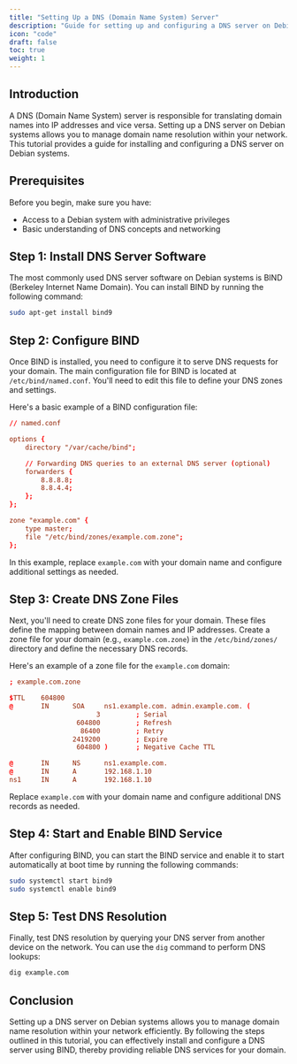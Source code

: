 ```yaml
---
title: "Setting Up a DNS (Domain Name System) Server"
description: "Guide for setting up and configuring a DNS server on Debian systems to translate domain names into IP addresses and vice versa."
icon: "code"
draft: false
toc: true
weight: 1
---
```


## Introduction

A DNS (Domain Name System) server is responsible for translating domain names into IP addresses and vice versa. Setting up a DNS server on Debian systems allows you to manage domain name resolution within your network. This tutorial provides a guide for installing and configuring a DNS server on Debian systems.

## Prerequisites

Before you begin, make sure you have:

- Access to a Debian system with administrative privileges
- Basic understanding of DNS concepts and networking

## Step 1: Install DNS Server Software

The most commonly used DNS server software on Debian systems is BIND (Berkeley Internet Name Domain). You can install BIND by running the following command:

```bash
sudo apt-get install bind9
```

## Step 2: Configure BIND

Once BIND is installed, you need to configure it to serve DNS requests for your domain. The main configuration file for BIND is located at `/etc/bind/named.conf`. You'll need to edit this file to define your DNS zones and settings.

Here's a basic example of a BIND configuration file:

```conf
// named.conf

options {
    directory "/var/cache/bind";

    // Forwarding DNS queries to an external DNS server (optional)
    forwarders {
        8.8.8.8;
        8.8.4.4;
    };
};

zone "example.com" {
    type master;
    file "/etc/bind/zones/example.com.zone";
};

```

In this example, replace `example.com` with your domain name and configure additional settings as needed.

## Step 3: Create DNS Zone Files

Next, you'll need to create DNS zone files for your domain. These files define the mapping between domain names and IP addresses. Create a zone file for your domain (e.g., `example.com.zone`) in the `/etc/bind/zones/` directory and define the necessary DNS records.

Here's an example of a zone file for the `example.com` domain:

```conf
; example.com.zone

$TTL    604800
@       IN      SOA     ns1.example.com. admin.example.com. (
                      3         ; Serial
                 604800         ; Refresh
                  86400         ; Retry
                2419200         ; Expire
                 604800 )       ; Negative Cache TTL

@       IN      NS      ns1.example.com.
@       IN      A       192.168.1.10
ns1     IN      A       192.168.1.10
```

Replace `example.com` with your domain name and configure additional DNS records as needed.

## Step 4: Start and Enable BIND Service

After configuring BIND, you can start the BIND service and enable it to start automatically at boot time by running the following commands:

```bash
sudo systemctl start bind9
sudo systemctl enable bind9
```

## Step 5: Test DNS Resolution

Finally, test DNS resolution by querying your DNS server from another device on the network. You can use the `dig` command to perform DNS lookups:

```bash
dig example.com
```

## Conclusion

Setting up a DNS server on Debian systems allows you to manage domain name resolution within your network efficiently. By following the steps outlined in this tutorial, you can effectively install and configure a DNS server using BIND, thereby providing reliable DNS services for your domain.
